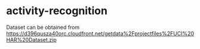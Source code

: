 # activity-recognition
Dataset can be obtained from https://d396qusza40orc.cloudfront.net/getdata%2Fprojectfiles%2FUCI%20HAR%20Dataset.zip
